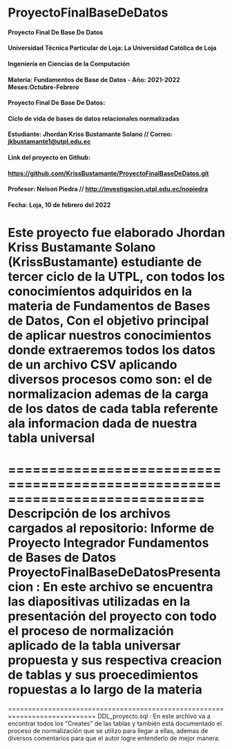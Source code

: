 # ProyectoFinalBaseDeDatos
#### Proyecto Final De Base De Datos
#### Universidad Técnica Particular de Loja: La Universidad Católica de Loja
#### Ingeniería en Ciencias de la Computación
#### Materia: Fundamentos de Base de Datos - Año: 2021-2022  Meses:Octubre-Febrero
#### Proyecto Final De Base De Datos:
#### Ciclo de vida de bases de datos relacionales normalizadas
#### Estudiante: Jhordan Kriss Bustamante Solano // Correo: jkbustamante1@utpl.edu.ec
#### Link del proyecto en Github: 
#### https://github.com/KrissBustamante/ProyectoFinalBaseDeDatos.git
#### Profesor: Nelson Piedra // http://investigacion.utpl.edu.ec/nopiedra
#### Fecha: Loja, 10 de febrero del 2022
Este proyecto fue elaborado  Jhordan Kriss Bustamante Solano 
(KrissBustamante) estudiante de  tercer ciclo de la UTPL,
con todos los conocimíentos adquiridos en la 
materia de Fundamentos de Bases de Datos,
Con el objetivo principal de aplicar nuestros conocimientos donde extraeremos 
todos los datos de un archivo CSV 
aplicando diversos procesos como son: el de normalizacion 
ademas de la carga de los datos de cada tabla 
referente ala informacion dada de nuestra tabla universal
==========================================================================
============================================================================
Descripción de los archivos cargados al repositorio:
Informe de Proyecto Integrador Fundamentos 
de Bases de Datos ProyectoFinalBaseDeDatosPresentacion :
En este archivo se encuentra las diapositivas utilizadas en la 
presentación del proyecto  con todo el proceso de 
normalización aplicado de la tabla universar propuesta y sus respectiva 
creacion de tablas y sus proecedimientos ropuestas a lo largo de la materia
============================================================================
============================================================================
DDL_proyecto.sql :
En este archivo va a encontrar todos los "Creates" de las tablas y también 
está documentado el proceso
de normalización que se utilizo para llegar a ellas, ademas de diversos 
comentarios para que el autor logre entenderlo de mejor manera.

